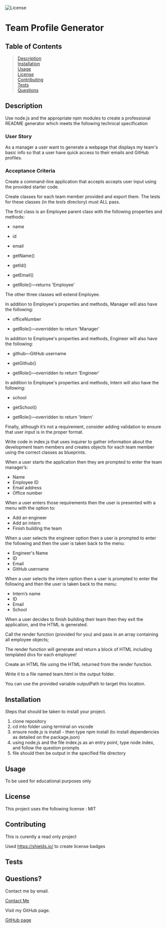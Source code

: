![License](https://img.shields.io/badge/License-mit-brightgreen.svg)

# Team Profile Generator

## Table of Contents

>[Description](#description)\
>[Installation](#installation)\
>[Usage](#usage)\
>[License](#license)\
>[Contributing](#contributing)\
>[Tests](#tests)\
>[Questions](#questions)

## Description

Use node.js and the appropriate npm modules to create a professional README generator which meets the following technical specification

### User Story

As a manager a user want to generate a webpage that displays my team's basic info so that a user have quick access to their emails and GitHub profiles.

### Acceptance Criteria

Create a command-line application that accepts accepts user input using the provided starter code.

Create classes for each team member provided and export them. The tests for these classes (in the _tests_ directory) must ALL pass.

The first class is an Employee parent class with the following properties and methods:

* name
* id
* email
* getName()
* getId()
* getEmail()

* getRole()—returns 'Employee'


The other three classes will extend Employee.

In addition to Employee's properties and methods, Manager will also have the following:

* officeNumber

* getRole()—overridden to return 'Manager'


In addition to Employee's properties and methods, Engineer will also have the following:


* github—GitHub username
* getGithub()

* getRole()—overridden to return 'Engineer'


In addition to Employee's properties and methods, Intern will also have the following:

* school
* getSchool()

* getRole()—overridden to return 'Intern'

Finally, although it’s not a requirement, consider adding validation to ensure that user input is in the proper format.

Write code in index.js that uses inquirer to gather information about the development team members and creates objects for each team member using the correct classes as blueprints.

When a user starts the application then they are prompted to enter the team manager’s:

* Name
* Employee ID
* Email address
* Office number


When a user enters those requirements then the user is presented with a menu with the option to:

* Add an engineer
* Add an intern
* Finish building the team


When a user selects the engineer option then a user is prompted to enter the following and then the user is taken back to the menu:

* Engineer's Name
* ID
* Email
* GitHub username


When a user selects the intern option then a user is prompted to enter the following and then the user is taken back to the menu:

* Intern’s name
* ID
* Email
* School


When a user decides to finish building their team then they exit the application, and the HTML is generated.

Call the render function (provided for you) and pass in an array containing all employee objects;

The render function will generate and return a block of HTML including templated divs for each employee!

Create an HTML file using the HTML returned from the render function.

Write it to a file named team.html in the output folder.

You can use the provided variable outputPath to target this location.


## Installation
Steps that should be taken to install your project. 

1. clone repository
2. cd into folder using terminal on vscode
3. ensure node.js is install - then type npm install (to install dependencies as detailed on the package.json)
4. using node.js and the file index.js as an entry point, type node index, and follow the question prompts
5. file should then be output in the specified file directory

## Usage

To be used for educational purposes only

## License

This project uses the following license : MIT

## Contributing

This is curently a read only project

Used https://shields.io/ to create license badges

## Tests

## Questions?

Contact me by email.

[Contact Me](mailto:leigh.ally@gmail.com)

Visit my GitHub page.

[GitHub page](https://github.com/koolleeo/)
  
  

